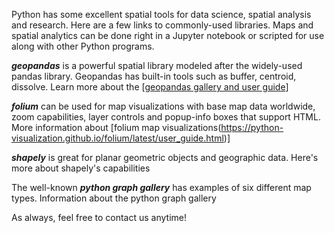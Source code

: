 Python has some excellent spatial tools for data science, spatial analysis and research. Here are a few links to commonly-used libraries. Maps and spatial analytics can be done right in a Jupyter notebook or scripted for use along with other Python programs.

***geopandas*** is a powerful spatial library modeled after the widely-used pandas library. Geopandas has built-in tools such as buffer, centroid, dissolve. Learn more about the [[geopandas gallery and user guide](https://geopandas.org/en/stable/gallery/index.html)]

***folium*** can be used for map visualizations with base map data worldwide, zoom capabilities, layer controls and popup-info boxes that support HTML. More information about [folium map visualizations(https://python-visualization.github.io/folium/latest/user_guide.html)]

***shapely*** is great for planar geometric objects and geographic data. Here's more about shapely's capabilities

The well-known ***python graph gallery*** has examples of six different map types. Information about the python graph gallery

As always, feel free to contact us anytime!
